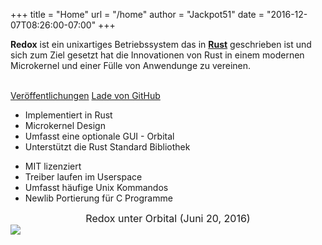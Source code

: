 +++
title = "Home"
url = "/home"
author = "Jackpot51"
date = "2016-12-07T08:26:00-07:00"
+++
<div class="row install-row">
  <div class="col-md-8">
    <p class="pitch">
    <b>Redox</b> ist ein unixartiges Betriebssystem das in <a style="color: inherit;" href="https://www.rust-lang.org/"><b>Rust</b></a>
      geschrieben ist und sich zum Ziel gesetzt hat die Innovationen von Rust in einem modernen Microkernel und einer Fülle von Anwendunge zu vereinen. 
    </p>
  </div>
  <div class="col-md-4 install-box">
    <br/>
    <a class="btn btn-primary" href="https://github.com/redox-os/redox/releases">Veröffentlichungen</a>
    <a class="btn btn-default" href="https://github.com/redox-os/redox/">Lade von GitHub</a>
  </div>
</div>
<div class="row features">
  <div class="col-md-6">
    <ul class="laundry-list" style="margin-bottom: 0px;">
      <li>Implementiert in Rust</li>
      <li>Microkernel Design</li>
      <li>Umfasst eine optionale GUI - Orbital</li>
      <li>Unterstützt die Rust Standard Bibliothek</li>
    </ul>
  </div>
  <div class="col-md-6">
    <ul class="laundry-list">
      <li>MIT lizenziert</li>
      <li>Treiber laufen im Userspace</li>
      <li>Umfasst häufige Unix Kommandos</li>
      <li>Newlib Portierung für C Programme</li>
    </ul>
  </div>
</div>
<div class="row features">
  <div class="col-sm-12">
    <div style="font-size: 16px; text-align: center;">
      Redox unter Orbital (Juni 20, 2016)
    </div>
    <a href="/img/screenshot.jpg">
      <img class="img-responsive" src="/img/screenshot.jpg"/>
    </a>
  </div>
</div>
